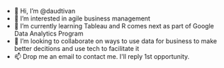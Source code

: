 - 👋 Hi, I’m @daudtivan
- 👀 I’m interested in agile business management
- 🌱 I’m currently learning Tableau and R comes next as part of Google Data Analytics Program
- 💞️ I’m looking to collaborate on ways to use data for business to make better decitions and use tech to facilitate it
- 📫 Drop me an email to contact me. I'll reply 1st opportunity.

<!---
daudtivan/daudtivan is a ✨ special ✨ repository because its `README.md` (this file) appears on your GitHub profile.
You can click the Preview link to take a look at your changes.
--->
